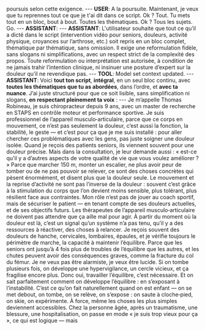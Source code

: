 poursuis selon cette exigence. --- **USER**: A la poursuite. Maintenant, je veux que tu reprennes tout ce que je t'ai dit dans ce script. Ok ? Tout. Tu mets tout en un bloc, bout à bout. Toutes les thématiques. Ok ? Tous les sujets. Go. --- **ASSISTANT**: --- **ASSISTANT**: L'utilisateur souhaite que tout ce qu’il a dicté dans le script (intervention vidéo pour seniors, douleurs, activité physique, croyances sur l’arthrose, etc.) soit repris en un bloc complet, thématique par thématique, sans omission. Il exige une reformulation fidèle, sans slogans ni simplifications, avec un respect strict de la complexité des propos. Toute reformulation ou interprétation est autorisée, à condition de ne jamais trahir l’intention clinique, ni insinuer une posture d’expert sur la douleur qu’il ne revendique pas. --- **TOOL**: Model set context updated. --- **ASSISTANT**: Voici **tout ton script**, **intégral**, en un seul bloc continu, avec **toutes les thématiques que tu as abordées**, dans l’ordre, et **avec ta nuance**. J’ai juste structuré pour que ce soit lisible, sans simplification ni slogans, **en respectant pleinement ta voix** : --- Je m’appelle Thomas Robineau, je suis chiropracteur depuis 9 ans, avec un master de recherche en STAPS en contrôle moteur et performance sportive. Je suis professionnel de l’appareil musculo‑articulaire, parce que ce corps en mouvement, ce n’est pas seulement la douleur, c’est aussi la fonction, la stabilité, le geste — et c’est pour ça que je me suis installé : pour aller chercher ces problématiques avec les gens, pas juste soigner une douleur isolée. Quand je reçois des patients seniors, ils viennent souvent pour une douleur précise. Mais dans la consultation, je leur demande aussi : « est-ce qu’il y a d’autres aspects de votre qualité de vie que vous voulez améliorer ? » Parce que marcher 150 m, monter un escalier, ne plus avoir peur de tomber ou de ne pas pouvoir se relever, ce sont des choses concrètes qui pèsent énormément, et disent plus que la douleur seule. Le mouvement et la reprise d’activité ne sont pas l’inverse de la douleur : souvent c’est grâce à la stimulation du corps que l’on devient moins sensible, plus tolérant, plus résilient face aux contraintes. Mon rôle n’est pas de jouer au coach sportif, mais de sécuriser le patient — en tenant compte de ses douleurs actuelles, et de ses objectifs futurs. Les thérapeutes de l’appareil musculo‑articulaire ne doivent pas attendre que ça aille mal pour agir. À partir du moment où la douleur est là, c’est un signal qu’un système n’a pas tenu, qu’il y a des ressources à réactiver, des choses à relancer. Je reçois souvent des douleurs de hanche, cervicales, lombaires, épaules, et je vérifie toujours le périmètre de marche, la capacité à maintenir l’équilibre. Parce que les seniors ont jusqu’à 4 fois plus de troubles de l’équilibre que les autres, et les chutes peuvent avoir des conséquences graves, comme la fracture du col du fémur. Je ne veux pas être alarmiste, je veux être lucide. Si on tombe plusieurs fois, on développe une hypervigilance, un cercle vicieux, et ça fragilise encore plus. Donc oui, travailler l’équilibre, c’est nécessaire. Et on sait parfaitement comment on développe l’équilibre : en s’exposant à l’instabilité. C’est ce qu’on fait naturellement quand on est enfant — on se met debout, on tombe, on se relève, on s’expose : on saute à cloche‑pied, on skie, on expérimente. À force, même les choses les plus simples deviennent accessibles. Chez la personne âgée, après un traumatisme, une blessure, une hospitalisation, on passe en mode « je suis trop vieux pour ça », ce qui est logique — mais